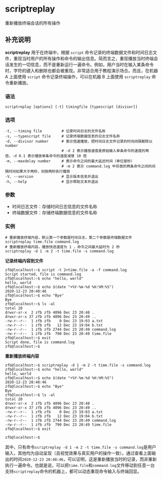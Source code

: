 scriptreplay
===

重新播放终端会话的所有操作

## 补充说明

**scriptreplay** 用于在终端中，根据 `script` 命令记录的终端数据文件和时间日志文件，重现当时用户的所有操作和命令的输出信息。简而言之，重现播放当时终端会话发生的一切信息，而不是重新运行一遍命令。例如，用户当时在输入某条命令时，字符的键入和删除也都会被重现。非常适合用于教程演示场合。而且，在机器 A 上面使用 `script` 命令记录终端操作，可以在机器 B 上面使用 `scriptreplay` 命令重新播放。


###  语法

```shell
scriptreplay [options] [-t] timingfile [typescript [divisor]]
```

###  选项

```shell
-t, --timing file         # 记录时间日志的文件名称
-s, --typescript file     # 记录终端数据信息的日志文件名称
-d, --divisor number      # 表示倍速播放，把时间日志文件记录的时间间隔都除以 number
                          # -d 2 表示播放速度是原始输入单条命令的速度的两倍，-d 0.1 表示播放单条命令的速度减慢 10 倍
-m, --maxdelay number     # 表示命令之间的最大延迟时间（单位是秒）
                          # -m 2 表示 command.log 中存放的两条命令之间的间隔时间如果大于两秒，则按两秒执行播放
-V, --version             # 显示版本信息并退出
-h, --help                # 显示帮助文本并退出
```

###  参数

* 时间日志文件：存储时间日志信息的文件名称
* 终端数据文件：存储终端数据信息的文件名称

###  实例

```shell
# 重新播放终端内容，默认第一个参数是时间日志，第二个参数是终端数据文件
scriptreplay time.file command.log
# 重新播放终端内容，播放快进速度为 1 ，命令之间最大延时为 2 秒
scriptreplay -d 1 -m 2 -t time.file -s command.log
```

 **记录终端内容到文件** 

```shell
zfb@localhost:~$ script -t 2>time.file -a -f command.log
Script started, file is command.log
zfb@localhost:~$ echo "hello, world"
hello, world
zfb@localhost:~$ echo $(date "+%Y-%m-%d %H:%M:%S")
2020-12-23 20:48:46
zfb@localhost:~$ echo "Bye"
Bye
zfb@localhost:~$ ls -al
total 20
drwxr-xr-x  2 zfb zfb 4096 Dec 23 20:48 .
drwxr-xr-x 37 zfb zfb 4096 Dec 23 20:49 ..
-rw-r--r--  1 zfb zfb    0 Dec 23 19:03 a.txt
-rw-r--r--  1 zfb zfb   12 Dec 23 19:04 b.txt
-rw-r--r--  1 zfb zfb 2744 Dec 23 20:49 command.log
-rw-r--r--  1 zfb zfb  790 Dec 23 20:49 time.file
zfb@localhost:~$ exit
Script done, file is command.log
zfb@localhost:~$
```

 **重新播放终端内容** 

```shell
zfb@localhost:~$ scriptreplay -d 1 -m 2 -t time.file -s command.log
zfb@localhost:~$ echo "hello, world"
hello, world
zfb@localhost:~$ echo $(date "+%Y-%m-%d %H:%M:%S")
2020-12-23 20:48:46
zfb@localhost:~$ echo "Bye"
Bye
zfb@localhost:~$ ls -al
total 20
drwxr-xr-x  2 zfb zfb 4096 Dec 23 20:48 .
drwxr-xr-x 37 zfb zfb 4096 Dec 23 20:49 ..
-rw-r--r--  1 zfb zfb    0 Dec 23 19:03 a.txt
-rw-r--r--  1 zfb zfb   12 Dec 23 19:04 b.txt
-rw-r--r--  1 zfb zfb 2744 Dec 23 20:49 command.log
-rw-r--r--  1 zfb zfb  790 Dec 23 20:49 time.file
zfb@localhost:~$ exit

zfb@localhost:~$
```

其中，只有命令`scriptreplay -d 1 -m 2 -t time.file -s command.log`是用户输入，其他均为自动呈现（且视觉效果与真实用户的操作一致）。通过查看上面输出的时间`2020-12-23 20:48:46`，可以证明，这是重新播放当时的记录，而非重新执行一遍命令。也就是说，可以把`time.file`和`command.log`文件移动到任意一台支持`scriptreplay`命令的机器上，都可以动态重现命令输入与终端回显。


